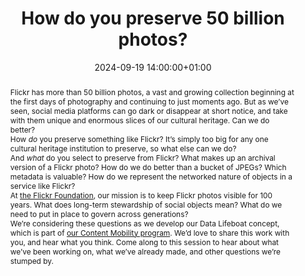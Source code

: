 ---
abstract: 'Flickr has more than 50 billion photos, a vast and growing collection beginning
  at the first days of photography and continuing to just moments ago. But as we’ve
  seen, social media platforms can go dark or disappear at short notice, and take
  with them unique and enormous slices of our cultural heritage. Can we do better?


  How *do* you preserve something like Flickr? It’s simply too big for any one cultural
  heritage institution to preserve, so what else can we do?


  And *what* do you select to preserve from Flickr? What makes up an archival version
  of a Flickr photo? How do we do better than a bucket of JPEGs? Which metadata is
  valuable? How do we represent the networked nature of objects in a service like
  Flickr?


  At [the Flickr Foundation](https://www.flickr.org/), our mission is to keep Flickr
  photos visible for 100 years. What does long-term stewardship of social objects
  mean? What do we need to put in place to govern across generations?


  We’re considering these questions as we develop our Data Lifeboat concept, which
  is part of [our Content Mobility program](https://www.flickr.org/programs/content-mobility/).
  We’d love to share this work with you, and hear what you think. Come along to this
  session to hear about what we’ve been working on, what we’ve already made, and other
  questions we’re stumped by.'
creators:
- Alex Chan
- George Oates
date: 2024-09-19 14:00:00+01:00
document_url: null
grand_parent: iPRES
institutions: []
keywords:
- approaches to preservation
- start 2 preserve
landing_page_url: ''
language: eng
layout: publication
license: Creative Commons Attribution 4.0 (CC-BY-4.0)
notes_url: https://docs.google.com/document/d/1WaNavGOTtAw-JmB6YZP7qn8YH5dhTuGSBei1d1y1SZc/edit#heading=h.aar4tupij1po
parent: iPRES 2024
publication_type: birds of a feather
size: null
slides_url: ''
source_name: iPRES
stream_url: ''
title: How do you preserve 50 billion photos?
year: 2024
---
